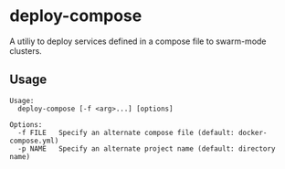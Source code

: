 # deploy-compose

A utiliy to deploy services defined in a compose file to swarm-mode clusters.

## Usage

```
Usage:
  deploy-compose [-f <arg>...] [options]

Options:
  -f FILE   Specify an alternate compose file (default: docker-compose.yml)
  -p NAME   Specify an alternate project name (default: directory name)
```

